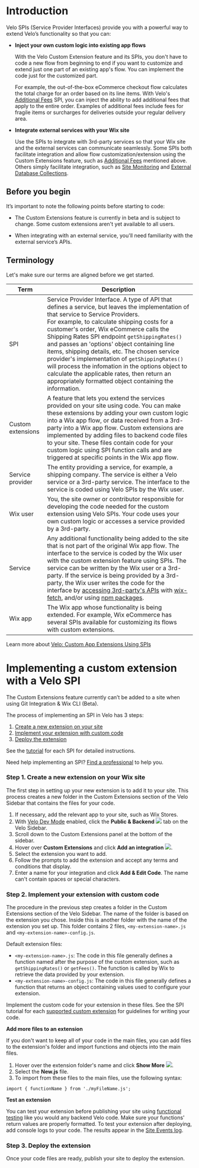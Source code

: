 

# Introduction

Velo SPIs (Service Provider Interfaces) provide you with a powerful way to extend Velo’s functionality so that you can:

+ **Inject your own custom logic into existing app flows**

   With the Velo Custom Extension feature and its SPIs, you don't have to code a new flow from beginning to end if you want to customize and extend just one part of an existing app's flow. You can implement the code just for the customized part.

   For example, the out-of-the-box eCommerce checkout flow calculates the total charge for an order based on its line items. With Velo's [Additional Fees](/spis/wix-ecom/ecom-additional-fees) SPI, you can inject the ability to add additional fees that apply to the entire order. Examples of additional fees include fees for fragile items or surcharges for deliveries outside your regular delivery area.

+ **Integrate external services with your Wix site**

  Use the SPIs to integrate with 3rd-party services so that your Wix site and the external services can communicate seamlessly. 
  Some SPIs both facilitate integration and allow flow customization/extension using the Custom Extensions feature, such as [Additional Fees](/spis/wix-ecom/ecom-additional-fees) mentioned above.
  Others simply facilitate integration, such as [Site Monitoring](/spis/getting-started/site-monitoring) and [External Database Collections](/spis/getting-started/external-database-collections).

## Before you begin
It’s important to note the following points before starting to code:

* The Custom Extensions feature is currently in beta and is subject to change. Some custom extensions aren't yet available to all users.

* When integrating with an external service, you'll need familiarity with the external service’s APIs.






## Terminology 

Let's make sure our terms are aligned before we get started.

| Term              | Description                                                                                                                                                                                                                                                                                                                                                                                                                                                                                                                                                                          |
| ----------------- | ------------------------------------------------------------------------------------------------------------------------------------------------------------------------------------------------------------------------------------------------------------------------------------------------------------------------------------------------------------------------------------------------------------------------------------------------------------------------------------------------------------------------------------------------------------------------------------ |
| SPI               | Service Provider Interface. A type of API that defines a service, but leaves the implementation of that service to Service Providers. <br> For example, to calculate shipping costs for a customer's order, Wix eCommerce calls the Shipping Rates SPI endpoint `getShippingRates()` and passes an 'options' object containing line items, shipping details, etc. The chosen service provider's implementation of `getShippingRates()` will process the infomation in the options object to calculate the applicable rates, then return an appropriately formatted object containing the information.                                                                                                                                                                                                                                                                                    |
| Custom extensions | A feature that lets you extend the services provided on your site using code. You can make these extensions by adding your own custom logic into a Wix app flow, or data received from a 3rd-party into a Wix app flow. Custom extensions are implemented by adding files to backend code files to your site. These files contain code for your custom logic using SPI function calls and are triggered at specific points in the Wix app flow.                                                                                                                                      |
| Service provider  | The entity providing a service, for example, a shipping company. The service is either a Velo service or a 3rd-party service. The interface to the service is coded using Velo SPIs by the Wix user. |
| Wix user          | You, the site owner or contributor responsible for developing the code needed for the custom extension using Velo SPIs. Your code uses your own custom logic or accesses a service provided by a 3rd-party.                                                                                                                                                                                                                                                                                                                                                                          |
| Service           | Any additional functionality being added to the site that is not part of the original Wix app flow. The interface to the service is coded by the Wix user with the custom extension feature using SPIs. The service can be written by the Wix user or a 3rd-party. If the service is being provided by a 3rd-party, the Wix user writes the code for the interface by [accessing 3rd-party's APIs](https://support.wix.com/en/article/velo-accessing-3rd-party-services-with-the-fetch-api) with [wix-fetch](/wix-fetch), and/or using [npm packages](https://support.wix.com/en/article/velo-accessing-3rd-party-services-with-the-fetch-api).                                                                                                                                                                                                                                                                                                                                                                                               |
| Wix app           | The Wix app whose functionality is being extended. For example, Wix eCommerce has several SPIs available for customizing its flows with custom extensions.                                                                                                                                                                                                                                                                                                                                                                                                                           |


Learn more about [Velo: Custom App Extensions Using SPIs](https://support.wix.com/en/article/velo-custom-business-app-extensions-using-spis-beta)







# Implementing a custom extension with a Velo SPI 



The Custom Extensions feature currently can’t be added to a site when using Git Integration & Wix CLI (Beta).

The process of implementing an SPI in Velo has 3 steps:

1. [Create a new extension on your site](#step-1-create-a-new-extension-on-your-wix-site)
2. [Implement your extension with custom code](#step-2-implement-your-extension-with-custom-code)
3. [Deploy the extension](#step-3-deploy-the-extension)

See the [tutorial](#available-custom-extensions) for each SPI for detailed instructions. 

Need help implementing an SPI? [Find a professional](https://www.wix.com/marketplace) to help you.

### Step 1\. Create a new extension on your Wix site 

The first step in setting up your new extension is to add it to your site. This process creates a new folder in the Custom Extensions section of the Velo Sidebar that contains the files for your code.

1. If necessary, add the relevant app to your site, such as Wix Stores.
2. With [Velo Dev Mode](https://support.wix.com/en/article/getting-started-with-velo-by-wix#step-2-enable-velo-dev-mode) enabled, click the **Public & Backend** ![](https://d2x3xhvgiqkx42.cloudfront.net/12345678-1234-1234-1234-1234567890ab/76096845-8b12-44f1-91f6-3dc2e838fdd9/2022/08/29/23d50509-633d-4616-9f56-65add8fa6d0b/d910e041-d150-4f35-aa75-30ad262abc7a.png) tab on the Velo Sidebar.
3. Scroll down to the Custom Extensions panel at the bottom of the sidebar.
4. Hover over **Custom Extensions** and click **Add an integration** ![](https://d2x3xhvgiqkx42.cloudfront.net/12345678-1234-1234-1234-1234567890ab/76096845-8b12-44f1-91f6-3dc2e838fdd9/2022/08/29/badbd3b0-193b-4ada-b213-dc3233752d5c/7dca33d4-2b2d-4d12-9082-bafdf7ca5440.png).
5. Select the extension you want to add.
6. Follow the prompts to add the extension and accept any terms and conditions that display.
7. Enter a name for your integration and click **Add & Edit Code**. The name can't contain spaces or special characters.

### Step 2\. Implement your extension with custom code 

The procedure in the previous step creates a folder in the Custom Extensions section of the Velo Sidebar. The name of the folder is based on the extension you chose. Inside this is another folder with the name of the extension you set up. This folder contains 2 files, `<my-extension-name>.js` and `<my-extension-name>-config.js`. 

Default extension files:

* `<my-extension-name>.js`: The code in this file generally defines a function named after the purpose of the custom extension, such as `getShippingRates()` or `getFees()`. The function is called by Wix to retrieve the data provided by your extension.
* `<my-extension-name>-config.js`: The code in this file generally defines a function that returns an object containing values used to configure your extension.

<!-- Default extension files: + \`<my-extension-name>.js\`: The code in this file generally defines a function named after the purpose of the custom extension, such as \`getShippingRates()\` or \`getFees()\`. The function is called by Wix to retrieve the data provided by your extension. + \`<my-extension-name>-config.js\`: The code in this file generally defines a function that returns an object containing values used to configure your extension. -->

Implement the custom code for your extension in these files. See the SPI tutorial for each [supported custom extension](https://support.wix.com/en/article/velo-custom-business-app-extensions-using-spis-beta#available-custom-extensions-beta) for guidelines for writing your code.

**Add more files to an extension**

If you don't want to keep all of your code in the main files, you can add files to the extension's folder and import functions and objects into the main files.

1. Hover over the extension folder's name and click **Show More** ![](https://d2x3xhvgiqkx42.cloudfront.net/12345678-1234-1234-1234-1234567890ab/76096845-8b12-44f1-91f6-3dc2e838fdd9/2022/09/04/45269098-373f-4d2c-8168-2fc5242c6024/c890c6a3-6762-4501-bdb4-e44c678108df.png).
2. Select the **New.js** file.
3. To import from these files to the main files, use the following syntax:

```
import { functionName } from './myFileName.js';
```

**Test an extension**

You can test your extension before publishing your site using [functional testing](https://support.wix.com/en/article/velo-functional-testing-in-the-backend) like you would any backend Velo code. Make sure your functions' return values are properly formatted. To test your extension after deploying, add console logs to your code. The results appear in the [Site Events log](https://support.wix.com/en/article/velo-about-site-monitoring).

<!-- You can test your extension before publishing your site using \[functional testing\](https://support.wix.com/en/article/velo-functional-testing-in-the-backend) like you would any backend Velo code. Make sure your functions' return values are properly formatted. To test your extension after deploying, add console logs to your code. The results appear in the \[Site Events log\](https://support.wix.com/en/article/velo-about-site-monitoring). -->

### Step 3\. Deploy the extension 

Once your code files are ready, publish your site to deploy the extension.






